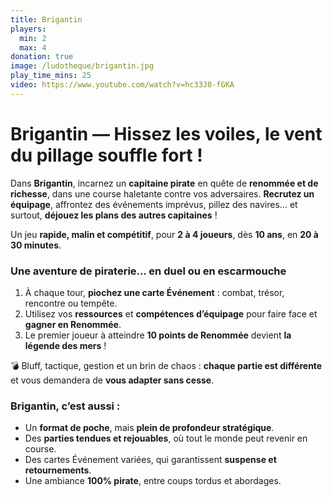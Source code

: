 ```yaml
---
title: Brigantin
players:
  min: 2
  max: 4
donation: true
image: /ludotheque/brigantin.jpg
play_time_mins: 25
video: https://www.youtube.com/watch?v=hc33J8-fGKA
---
```


# **Brigantin — Hissez les voiles, le vent du pillage souffle fort !**

Dans **Brigantin**, incarnez un **capitaine pirate** en quête de **renommée et de richesse**, dans une course haletante contre vos adversaires. **Recrutez un équipage**, affrontez des événements imprévus, pillez des navires… et surtout, **déjouez les plans des autres capitaines** !

Un jeu **rapide, malin et compétitif**, pour **2 à 4 joueurs**, dès **10 ans**, en **20 à 30 minutes**.

### Une aventure de piraterie… en duel ou en escarmouche

1. À chaque tour, **piochez une carte Événement** : combat, trésor, rencontre ou tempête.
2. Utilisez vos **ressources** et **compétences d’équipage** pour faire face et **gagner en Renommée**.
3. Le premier joueur à atteindre **10 points de Renommée** devient **la légende des mers** !

💣 Bluff, tactique, gestion et un brin de chaos : **chaque partie est différente** et vous demandera de **vous adapter sans cesse**.

### Brigantin, c’est aussi :

- Un **format de poche**, mais **plein de profondeur stratégique**.
- Des **parties tendues et rejouables**, où tout le monde peut revenir en course.
- Des cartes Événement variées, qui garantissent **suspense et retournements**.
- Une ambiance **100% pirate**, entre coups tordus et abordages.
